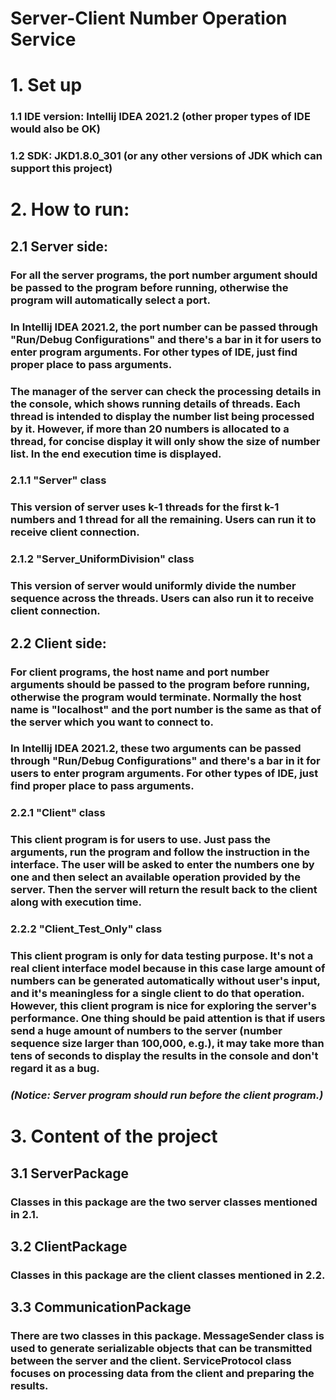 # Server-Client Number Operation Service
# 1. Set up
### 1.1 IDE version: Intellij IDEA 2021.2 (other proper types of IDE would also be OK)
### 1.2 SDK: JKD1.8.0_301 (or any other versions of JDK which can support this project)
# 2. How to run:
## 2.1 Server side:
### For all the server programs, the port number argument should be passed to the program before running, otherwise the program will automatically select a port. 
### In Intellij IDEA 2021.2, the port number can be passed through "Run/Debug Configurations" and there's a bar in it for users to enter program arguments. For other types of IDE, just find proper place to pass arguments.
### The manager of the server can check the processing details in the console, which shows running details of threads. Each thread is intended to display the number list being processed by it. However, if more than 20 numbers is allocated to a thread, for concise display it will only show the size of number list. In the end execution time is displayed.
### 2.1.1 "Server" class 
### This version of server uses k-1 threads for the first k-1 numbers and 1 thread for all the remaining. Users can run it to receive client connection. 
### 2.1.2 "Server_UniformDivision" class
### This version of server would uniformly divide the number sequence across the threads. Users can also run it to receive client connection.
## 2.2 Client side:
### For client programs, the host name and port number arguments should be passed to the program before running, otherwise the program would terminate. Normally the host name is "localhost" and the port number is the same as that of the server which you want to connect to.
### In Intellij IDEA 2021.2, these two arguments can be passed through "Run/Debug Configurations" and there's a bar in it for users to enter program arguments. For other types of IDE, just find proper place to pass arguments.
### 2.2.1 "Client" class
### This client program is for users to use. Just pass the arguments, run the program and follow the instruction in the interface. The user will be asked to enter the numbers one by one and then select an available operation provided by the server. Then the server will return the result back to the client along with execution time.
### 2.2.2 "Client_Test_Only" class
### This client program is only for data testing purpose. It's not a real client interface model because in this case large amount of numbers can be generated automatically without user's input, and it's meaningless for a single client to do that operation. However, this client program is nice for exploring the server's performance. One thing should be paid attention is that if users send a huge amount of numbers to the server (number sequence size larger than 100,000, e.g.), it may take more than tens of seconds to display the results in the console and don't regard it as a bug.
### *(Notice: Server program should run before the client program.)*
# 3. Content of the project
## 3.1 ServerPackage
### Classes in this package are the two server classes mentioned in 2.1.
## 3.2 ClientPackage 
### Classes in this package are the client classes mentioned in 2.2.
## 3.3 CommunicationPackage
### There are two classes in this package. MessageSender class is used to generate serializable objects that can be transmitted between the server and the client. ServiceProtocol class focuses on processing data from the client and preparing the results.
